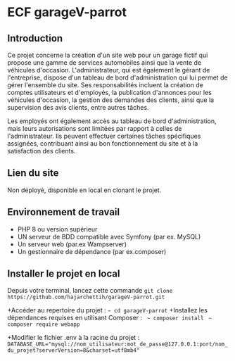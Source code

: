 # ECF garageV-parrot
## Introduction
Ce projet concerne la création d'un site web pour un garage fictif qui propose une gamme de services automobiles ainsi que la vente de véhicules d'occasion. L'administrateur, qui est également le gérant de l'entreprise, dispose d'un tableau de bord d'administration qui lui permet de gérer l'ensemble du site. Ses responsabilités incluent la création de comptes utilisateurs et d'employés, la publication d'annonces pour les véhicules d'occasion, la gestion des demandes des clients, ainsi que la supervision des avis clients, entre autres tâches.

Les employés ont également accès au tableau de bord d'administration, mais leurs autorisations sont limitées par rapport à celles de l'administrateur. Ils peuvent effectuer certaines tâches spécifiques assignées, contribuant ainsi au bon fonctionnement du site et à la satisfaction des clients.

## Lien du site
Non déployé, disponible en local en clonant le projet. 

## Environnement de travail
+ PHP 8 ou version supérieur
+ UN serveur de BDD compatible avec Symfony (par ex. MySQL)
+ Un serveur web (par.ex Wampserver)
+ Un gestionnaire de dépendance (par ex.composer)

## Installer le projet en local

Depuis votre terminal, lancez cette commande `git clone https://github.com/hajarchettih/garageV-parrot.git`

+Accéder au repertoire du projet :
`~ cd garageV-parrot`
+Installez les dépendances requises en utilisant Composer :
` ~ composer install`
` ~ composer require webapp`

+Modifier le fichier .env à la racine du projet :
`DATABASE_URL="mysql://nom_utilisateur:mot_de_passe@127.0.0.1:port/nom_du_projet?serverVersion=8&charset=utf8mb4"`








